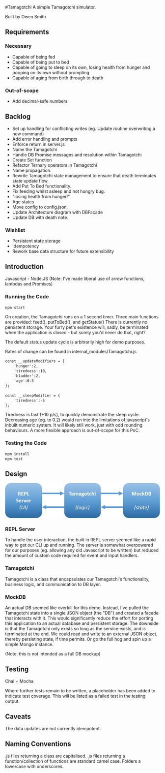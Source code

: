#Tamagotchi
A simple Tamagotchi simulator.

Built by Owen Smith

## Requirements
### Necessary
- Capable of being fed
- Capable of being put to bed
- Capable of going to sleep on its own, losing health from hunger and pooping on its own without prompting
- Capable of aging from birth through to death

### Out-of-scope
- Add decimal-safe numbers

## Backlog
- Set up handling for conflicting writes (eg. Update routine overwriting a new command)
- Add error handling and prompts
- Enforce return in server.js
- Name the Tamagotchi
- Handle DB Promise messages and resolution within Tamagotchi
- Create Set function
- Refactor Ternary operators in Tamagotchi
- Name propagation.
- Rewrite Tamagotchi state management to ensure that death terminates state update flow.
- Add Put To Bed functionality.
- Fix feeding whilst asleep and not hungry bug.
- "losing health from hunger!"
- Age states
- Move config to config.json.
- Update Architecture diagram with DBFacade
- Update DB with death note.


### Wishlist
- Persistent state storage
- Idempotency
- Rework base data structure for future extensibility

## Introduction
Javascript - Node.JS 
(Note: I've made liberal use of arrow functions, lambdas and Promises)

### Running the Code

`npm start`

On creation, the Tamagotchi runs on a 1 second timer. 
Three main functions are provided: feed(), putToBed(), and getStatus()
There is currently no persistent storage. Your furry pet's existence will, sadly, be terminated when the application is closed - but surely you'd never do that, right?

The default status update cycle is arbitrarily high for demo purposes.

Rates of change can be found in internal_modules/Tamagotchi.js
```
const __updateModifiers = {
	'hunger':2,
	'tiredness':10,
	'bladder':2,
	'age':0.5
};

const __sleepModifier = {
	'tiredness':-5
};
```

Tiredness is fast (+10 p/s), to quickly demonstrate the sleep cycle.
Decreasing age (eg. to 0.2) would run into the limitations of javascript's inbuilt numeric system. It will likely still work, just with odd rounding behaviours. A more flexible approach is out-of-scope for this PoC.



### Testing the Code

```
npm install
npm test
```

## Design

![Architecture](/doc_assets/architecture.png)

### REPL Server
To handle the user interaction, the built in REPL server seemed like a rapid way to get our CLI up and running.
The server is somewhat overpowered for our purposes (eg. allowing any old Javascript to be written) but reduced the amount of custom code required for event and input handlers.

### Tamagotchi
Tamagotchi is a class that encapsulates our Tamagotchi's functionality, business logic, and communication to DB layer.

### MockDB
An actual DB seemed like overkill for this demo. Instead, I've pulled the Tamagotchi state into a single JSON object (the "DB") and created a facade that interacts with it. This would significantly reduce the effort for porting this application to an actual database and persistent storage.
The downside is that the Tamagotchi only exists so long as the service exists, and is terminated at the end. 
We could read and write to an external JSON object, thereby persisting state, if time permits. Or go the full hog and spin up a simple Mongo instance. 

(Note: this is not intended as a full DB mockup)

## Testing
Chai + Mocha

Where further tests remain to be written, a placeholder has been added to indicate test coverage. This will be listed as a failed test in the testing output.

## Caveats
The data updates are not currently idempotent. 

## Naming Conventions
.js files returning a class are capitalised.
.js files returning a function/collection of functions are standard camel case.
Folders a lowercase with underscores.
